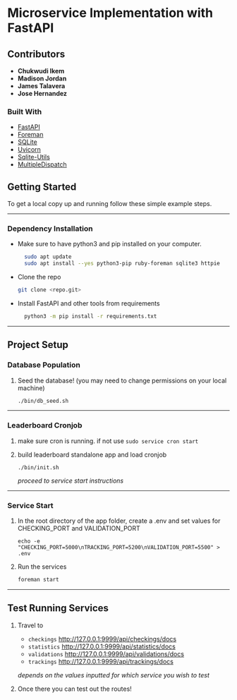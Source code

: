 # Microservice Implementation with FastAPI

<!-- ABOUT THE PROJECT -->

## Contributors

- **Chukwudi Ikem**
- **Madison Jordan**
- **James Talavera**
- **Jose Hernandez**

### Built With

- [FastAPI](https://fastapi.tiangolo.com/)
- [Foreman](https://pypi.org/project/foreman/)
- [SQLite](https://www.sqlite.org/index.html)
- [Uvicorn](https://www.uvicorn.org/)
- [Sqlite-Utils](https://pypi.org/project/sqlite-utils/)
- [MultipleDispatch](https://pypi.org/project/multipledispatch/)

<!-- GETTING STARTED -->

## Getting Started

To get a local copy up and running follow these simple example steps.

---

### Dependency Installation

- Make sure to have python3 and pip installed on your computer.

  ```sh
    sudo apt update
    sudo apt install --yes python3-pip ruby-foreman sqlite3 httpie
  ```

- Clone the repo

  ```sh
  git clone <repo.git>
  ```

- Install FastAPI and other tools from requirements
  ```sh
    python3 -m pip install -r requirements.txt
  ```

---

## Project Setup

### Database Population

1. Seed the database! (you may need to change permissions on your local machine)
   ```sh
   ./bin/db_seed.sh
   ```

---

### Leaderboard Cronjob

1. make sure cron is running. if not use `sudo service cron start`

2. build leaderboard standalone app and load cronjob

   ```
   ./bin/init.sh
   ```

   _proceed to service start instructions_

---

### Service Start

1. In the root directory of the app folder, create a .env and set values for CHECKING_PORT and VALIDATION_PORT

   ```
   echo -e "CHECKING_PORT=5000\nTRACKING_PORT=5200\nVALIDATION_PORT=5500" > .env
   ```

2. Run the services
   ```sh
   foreman start
   ```

---

## Test Running Services

1. Travel to

   - `checkings` http://127.0.0.1:9999/api/checkings/docs
   - `statistics` http://127.0.0.1:9999/api/statistics/docs
   - `validations` http://127.0.0.1:9999/api/validations/docs
   - `trackings` http://127.0.0.1:9999/api/trackings/docs

   _depends on the values inputted for which service you wish to test_

2. Once there you can test out the routes!
